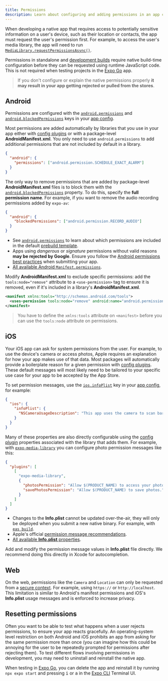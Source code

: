 ```yaml
---
title: Permissions
description: Learn about configuring and adding permissions in an app config file.
---
```


When developing a native app that requires access to potentially sensitive information on a user's device, such as their location or contacts, the app must request the user's permission first. For example, to access the user's media library, the app will need to run [`MediaLibrary.requestPermissionsAsync()`](/versions/latest/sdk/media-library#medialibraryrequestpermissionsasync).

Permissions in standalone and [development builds](/develop/development-builds/introduction/) require native build-time configuration before they can be requested using runtime JavaScript code. This is not required when testing projects in the [Expo Go](https://expo.dev/go) app.

> If you don't configure or explain the native permissions properly **it may result in your app getting rejected or pulled from the stores**.

## Android

Permissions are configured with the [`android.permissions`](/versions/latest/config/app/#permissions) and [`android.blockedPermissions`](/versions/latest/config/app/#blockedpermissions) keys in your [app config](/workflow/configuration/).

Most permissions are added automatically by libraries that you use in your app either with [config plugins](/config-plugins/plugins-and-mods/#create-a-plugin) or with a package-level **AndroidManifest.xml**. You only need to use `android.permissions` to add additional permissions that are not included by default in a library.

```json app.json
{
  "android": {
    "permissions": ["android.permission.SCHEDULE_EXACT_ALARM"]
  }
}
```

The only way to remove permissions that are added by package-level **AndroidManifest.xml** files is to block them with the [`android.blockedPermissions`](/versions/latest/config/app/#blockedpermissions) property. To do this, specify the **full permission name**. For example, if you want to remove the audio recording permissions added by `expo-av`:

```json app.json
{
  "android": {
    "blockedPermissions": ["android.permission.RECORD_AUDIO"]
  }
}
```

- See [`android.permissions`](/versions/latest/config/app/#permissions) to learn about which permissions are included in the default [prebuild template](/workflow/prebuild#templates).
- Apps using _dangerous_ or _signature_ permissions without valid reasons **may be rejected by Google**. Ensure you follow the [Android permissions best practices](https://developer.android.com/training/permissions/usage-notes) when submitting your app.
- [All available Android `Manifest.permissions`](https://developer.android.com/reference/android/Manifest.permission).

Modify **AndroidManifest.xml** to exclude specific permissions: add the `tools:node="remove"` attribute to a `<use-permission>` tag to ensure it is removed, even if it's included in a library's **AndroidManifest.xml**.

```xml
<manifest xmlns:tools="http://schemas.android.com/tools">
  <uses-permission tools:node="remove" android:name="android.permission.ACCESS_FINE_LOCATION" />
</manifest>
```

> You have to define the `xmlns:tools` attribute on `<manifest>` before you can use the `tools:node` attribute on permissions.

## iOS

Your iOS app can ask for system permissions from the user. For example, to use the device's camera or access photos, Apple requires an explanation for how your app makes use of that data. Most packages will automatically provide a boilerplate reason for a given permission with [config plugins](/config-plugins/introduction/). These default messages will most likely need to be tailored to your specific use case for your app to be accepted by the App Store.

To set permission messages, use the [`ios.infoPlist`](/versions/latest/config/app/#infoplist) key in your [app config](/workflow/configuration/), for example:

```json app.json
{
  "ios": {
    "infoPlist": {
      "NSCameraUsageDescription": "This app uses the camera to scan barcodes on event tickets."
    }
  }
}
```

Many of these properties are also directly configurable using the [config plugin](/config-plugins/introduction/) properties associated with the library that adds them. For example, with [`expo-media-library`](/versions/latest/sdk/media-library) you can configure photo permission messages like this:

```json app.json
{
  "plugins": [
    [
      "expo-media-library",
      {
        "photosPermission": "Allow $(PRODUCT_NAME) to access your photos.",
        "savePhotosPermission": "Allow $(PRODUCT_NAME) to save photos."
      }
    ]
  ]
}
```

- Changes to the **Info.plist** cannot be updated over-the-air, they will only be deployed when you submit a new native binary. For example, with [`eas build`](/build/introduction).
- Apple's official [permission message recommendations](https://developer.apple.com/design/human-interface-guidelines/privacy#Requesting-permission).
- [All available **Info.plist** properties](https://developer.apple.com/library/archive/documentation/General/Reference/InfoPlistKeyReference/Articles/CocoaKeys.html).

Add and modify the permission message values in **Info.plist** file directly. We recommend doing this directly in Xcode for autocompletion.

## Web

On the web, permissions like the `Camera` and `Location` can only be requested from a [secure context](https://developer.mozilla.org/en-US/docs/Web/Security/Secure_Contexts#When_is_a_context_considered_secure). For example, using `https://` or `http://localhost`. This limitation is similar to Android's manifest permissions and iOS's **Info.plist** usage messages and is enforced to increase privacy.

## Resetting permissions

Often you want to be able to test what happens when a user rejects permissions, to ensure your app reacts gracefully. An operating-system level restriction on both Android and iOS prohibits an app from asking for the same permission more than once (you can imagine how this could be annoying for the user to be repeatedly prompted for permissions after rejecting them). To test different flows involving permissions in development, you may need to uninstall and reinstall the native app.

When testing in [Expo Go](https://expo.dev/go), you can delete the app and reinstall it by running `npx expo start` and pressing <kbd>i</kbd> or <kbd>a</kbd> in the [Expo CLI](/more/expo-cli/) Terminal UI.
